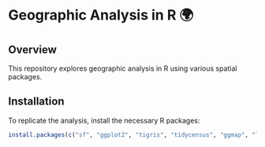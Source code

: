 # Geographic Analysis in R 🌍

## Overview
This repository explores geographic analysis in R using various spatial packages. 

## Installation
To replicate the analysis, install the necessary R packages:

```r
install.packages(c("sf", "ggplot2", "tigris", "tidycensus", "ggmap", "leaflet", "zipcodeR"))